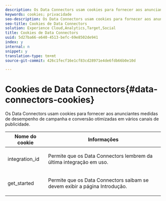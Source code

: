 ```yaml
---
description: Os Data Connectors usam cookies para fornecer aos anunciantes medidas de desempenho de campanha e conversão otimizadas em vários canais de publicidade.
keywords: cookies; privacidade
seo-description: Os Data Connectors usam cookies para fornecer aos anunciantes medidas de desempenho de campanha e conversão otimizadas em vários canais de publicidade.
seo-title: Cookies de Data Connectors
solution: Experience Cloud,Analytics,Target,Social
title: Cookies de Data Connectors
uuid: 5d27ba66-e640-4513-befc-69e8502de941
index: y
internal: n
snippet: y
translation-type: tm+mt
source-git-commit: 426c1fecf16e1cf83cd28971e4de6fdb66b0e10d

---
```



# Cookies de Data Connectors{#data-connectors-cookies}

Os Data Connectors usam cookies para fornecer aos anunciantes medidas de desempenho de campanha e conversão otimizadas em vários canais de publicidade.

<table id="table_54B402C6E19C4A70B1E27BC9DFF776EB"> 
 <thead> 
  <tr> 
   <th colname="col1" class="entry"> Nome do cookie </th> 
   <th colname="col2" class="entry"> Informações </th> 
  </tr> 
 </thead>
 <tbody> 
  <tr> 
   <td colname="col1"> <p>integration_id </p> </td> 
   <td colname="col2"> <p>Permite que os Data Connectors lembrem da última integração em uso. </p> </td> 
  </tr> 
  <tr> 
   <td colname="col1"> <p>get_started </p> </td> 
   <td colname="col2"> <p>Permite que os Data Connectors saibam se devem exibir a página <span class="wintitle">Introdução</span>. </p> </td> 
  </tr> 
 </tbody> 
</table>

